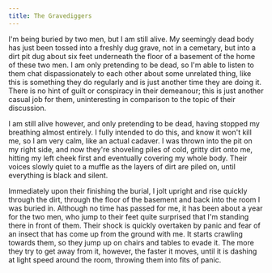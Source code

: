 ```yaml
---
title: The Gravediggers
---
```


I'm being buried by two men, but I am still alive.  My seemingly dead body has just been tossed into a freshly dug grave, not in a cemetary, but into a dirt pit dug about six feet underneath the floor of a basement of the home of these two men.  I am only pretending to be dead, so I'm able to listen to them chat dispassionately to each other about some unrelated thing, like this is something they do regularly and is just another time they are doing it.  There is no hint of guilt or conspiracy in their demeanour; this is just another casual job for them, uninteresting in comparison to the topic of their discussion.

I am still alive however, and only pretending to be dead, having stopped my breathing almost entirely.  I fully intended to do this, and know it won't kill me, so I am very calm, like an actual cadaver.  I was thrown into the pit on my right side, and now they're shoveling piles of cold, gritty dirt onto me, hitting my left cheek first and eventually covering my whole body.  Their voices slowly quiet to a muffle as the layers of dirt are piled on, until everything is black and silent.

Immediately upon their finishing the burial, I jolt upright and rise quickly through the dirt, through the floor of the basement and back into the room I was buried in.  Although no time has passed for me, it has been about a year for the two men, who jump to their feet quite surprised that I'm standing there in front of them.  Their shock is quickly overtaken by panic and fear of an insect that has come up from the ground with me.  It starts crawling towards them, so they jump up on chairs and tables to evade it.  The more they try to get away from it, however, the faster it moves, until it is dashing at light speed around the room, throwing them into fits of panic.

